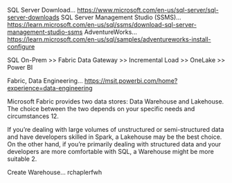 SQL Server Download... https://www.microsoft.com/en-us/sql-server/sql-server-downloads
SQL Server Management Studio (SSMS)... https://learn.microsoft.com/en-us/sql/ssms/download-sql-server-management-studio-ssms
AdventureWorks... https://learn.microsoft.com/en-us/sql/samples/adventureworks-install-configure

SQL On-Prem >> Fabric Data Gateway >> Incremental Load >> OneLake >> Power BI

Fabric, Data Engineering... https://msit.powerbi.com/home?experience=data-engineering

Microsoft Fabric provides two data stores: Data Warehouse and Lakehouse. The choice between the two depends on your specific needs and circumstances 12.

If you’re dealing with large volumes of unstructured or semi-structured data and have developers skilled in Spark, a Lakehouse may be the best choice. On the other hand, if you’re primarily dealing with structured data and your developers are more comfortable with SQL, a Warehouse might be more suitable 2.

Create Warehouse... rchaplerfwh
